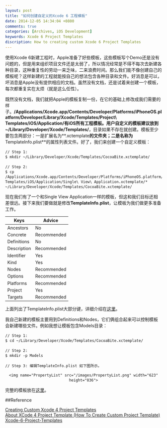 ```yaml
---
layout: post
title: "如何创建自定义的Xcode 6 工程模板"
date: 2014-12-05 14:34:04 +0800
comments: true
categories: [Archives, iOS Development]
keywords: Xcode 6 Project Templates
discription: How to creating custom Xcode 6 Project Templates
---
```


使用Xcode 6新建工程时，Apple准备了好些模板，这些模板写个Demo还是没有问题的，但是用来组织项目文件还是太弱了，所以情况经常是不得不每次去新建各种目录，这种重复性的劳动一来乏味，二来浪费时间。那么我们能不像创建自己的模板呢？这样新建的工程就能按自己的想法包含各种目录和文件。好消息是可以，坏消息是Apple没有提供相应的文档。虽然没有文档，还是试着来创建一个模板，每次都重复实在太烦（就是这么任性）。

既然没有文档，我们就把Apple的模板复制一份，在它的基础上修改成我们需要的样子。**/Applications/Xcode.app/Contents/Developer/Platforms/iPhoneOS.platform/Developer/Library/Xcode/Templates/Project\ Templates/iOS/Application/**有iOS所有工程模板。用户自定义的模板建议放到**~/Library/Developer/Xcode/Templates/**，目录如果不存在就创建。模板至少要包含两部分：一是扩展名为**.xctemplate**的文件夹；二是名称为**TemplateInfo.plist**的属性列表文件。好了，我们来创建一个自定义模板：

```
// Step 1:
$ mkdir ~/Library/Developer/Xcode/Templates/CocoaBite.xctemplate/

// Step 2:
$ cp /Applications/Xcode.app/Contents/Developer/Platforms/iPhoneOS.platform/Developer/Library/Xcode/Templates/Project\ Templates/iOS/Application/Single\ View\ Application.xctemplate/* ~/Library/Developer/Xcode/Templates/CocoaBite.xctemplate/

```
<!-- more -->

现在我们有了一个和Single View Application一样的模板，但这和我们目标还相差很远。接下来我们要做就是修改**TemplateInfo.plist**，让模板为我们做更多准备工作。

| Keys | Advice |
| ---- | ------ |
| Ancestors   | No          | Import settings from another Project Template.
| Concrete    | Recommended | Visible or hide Template form New Project Window.
| Definitions | No          | Work with workplace. Can write to file example source code.
| Description | Recommended | New Project Window - Project Template Description.
| Identifier  | Yes         | Project Template Unique Identifier.
| Kind        | Yes         | XCode Template Kind. Project or File.
| Nodes       | Recommended | Create or Copy Files to Project. Copy works
| Options     | Recommended | New Project Wizard >> Choose Options for Project. Add Text Fields, Combo Boxes.
| Platforms   | Recommended | Set Platform.
| Project     | Yes         | Set Project Build Settings.
| Targets     | Recommended | Set Build Settings, Build Phases for Targets. Link Libraries.

上面列出了TemplateInfo.plist大部分键，详细介绍在[这里][1]。

[1]: https://snipt.net/yonishin/about-xcode-4-project-template/

我自己新建的模板主要用到Definitions和Nodes，它们俩组合起来可以控制模板会新建哪些文件。例如我想让模板包含Models目录：

```
// Step 1:
$ cd ~/Library/Developer/Xcode/Templates/CocoaBite.xctemplate/

// Step 2:
$ mkdir -p Models

// Step 3: 编辑TemplateInfo.plist 如下图所示。

```

<div style="text-align: center" markdown="1">

	<img name="PropertyList" src="/images/PropertyList.png" width="623" height="836">

</div>

完整的模板放在[这里](https://github.com/DamianSheldon/Xcode-6-Project-Templates)。

##Reference

[Creating Custom Xcode 4 Project Templates](http://meandmark.com/blog/2011/12/creating-custom-xcode-4-project-templates/)  
[About XCode 4 Project Template (How To Create Custom Project Template)](https://snipt.net/yonishin/about-xcode-4-project-template/)  
[Xcode-6-Project-Templates](https://github.com/reidmain/Xcode-6-Project-Templates)  
